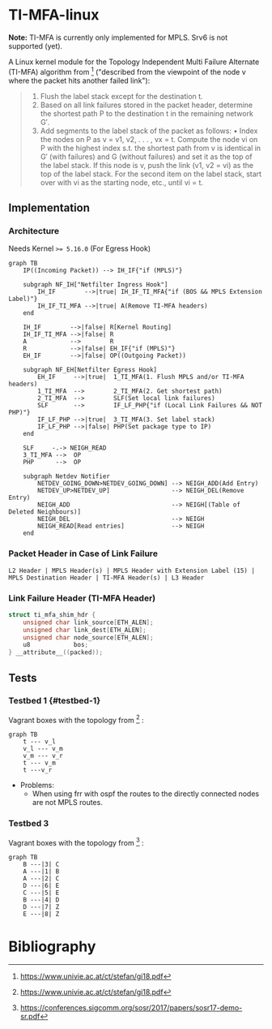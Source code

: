 # TI-MFA-linux

**Note:** TI-MFA is currently only implemented for MPLS. Srv6 is not supported (yet).

A Linux kernel module for the Topology Independent Multi Failure Alternate (TI-MFA) algorithm from [^1] ("described from the viewpoint of the node v where the packet hits another failed link"):
>   1) Flush the label stack except for the destination t.
>   2) Based on all link failures stored in the packet header,
>       determine the shortest path P to the destination t in the
>       remaining network G′.
>   3) Add segments to the label stack of the packet as follows:
>       • Index the nodes on P as v = v1, v2, . . . , vx = t.
>           Compute the node vi on P with the highest index s.t. the shortest path from v is identical in G′ (with failures) and G (without failures) and set it as the top of the label stack.
>           If this node is v, push the link (v1, v2 = vi) as the top of the label stack.
>           For the second item on the label stack, start over with vi as the starting node, etc., until vi = t.

## Implementation

### Architecture
Needs Kernel `>= 5.16.0` (For Egress Hook)
```mermaid
graph TB
    IP((Incoming Packet)) --> IH_IF{"if (MPLS)"}

    subgraph NF_IH["Netfilter Ingress Hook"]
        IH_IF        -->|true| IH_IF_TI_MFA{"if (BOS && MPLS Extension Label)"}
        IH_IF_TI_MFA -->|true| A(Remove TI-MFA headers)
    end

    IH_IF        -->|false| R[Kernel Routing]
    IH_IF_TI_MFA -->|false| R
    A            -->        R
    R            -->|false| EH_IF{"if (MPLS)"}
    EH_IF        -->|false| OP((Outgoing Packet))

    subgraph NF_EH[Netfilter Egress Hook]
        EH_IF     -->|true|  1_TI_MFA(1. Flush MPLS and/or TI-MFA headers)
        1_TI_MFA  -->        2_TI_MFA(2. Get shortest path)
        2_TI_MFA  -->        SLF(Set local link failures)
        SLF       -->        IF_LF_PHP{"if (Local Link Failures && NOT PHP)"}
        IF_LF_PHP -->|true|  3_TI_MFA(3. Set label stack)
        IF_LF_PHP -->|false| PHP(Set package type to IP)
    end

    SLF     -.-> NEIGH_READ
    3_TI_MFA -->  OP
    PHP      -->  OP

    subgraph Netdev Notifier
        NETDEV_GOING_DOWN>NETDEV_GOING_DOWN] --> NEIGH_ADD(Add Entry)
        NETDEV_UP>NETDEV_UP]                 --> NEIGH_DEL(Remove Entry)
        NEIGH_ADD                            --> NEIGH[(Table of Deleted Neighbours)]
        NEIGH_DEL                            --> NEIGH
        NEIGH_READ[Read entries]             --> NEIGH
    end
```
[^PHP]: [Penultimate hop popping](https://www.rfc-editor.org/rfc/rfc3031.html#section-3.16)


### Packet Header in Case of Link Failure
```
L2 Header | MPLS Header(s) | MPLS Header with Extension Label (15) | MPLS Destination Header | TI-MFA Header(s) | L3 Header
```

### Link Failure Header (TI-MFA Header)
```c
struct ti_mfa_shim_hdr {
    unsigned char link_source[ETH_ALEN];
    unsigned char link_dest[ETH_ALEN];
    unsigned char node_source[ETH_ALEN];
    u8            bos;
} __attribute__((packed));
```

## Tests
### Testbed 1 {#testbed-1}
Vagrant boxes with the topology from [^1] :
```mermaid
graph TB
    t --- v_l
    v_l --- v_m
    v_m --- v_r
    t --- v_m
    t ---v_r
```
 * Problems:
    + When using frr with ospf the routes to the directly connected nodes are not MPLS routes.

### Testbed 3
Vagrant boxes with the topology from [^2] :
```mermaid
graph TB
    B ---|3| C
    A ---|1| B
    A ---|2| C
    D ---|6| E
    C ---|5| E
    B ---|4| D
    D ---|7| Z
    E ---|8| Z
```

# Bibliography
[^1]: https://www.univie.ac.at/ct/stefan/gi18.pdf
[^2]: https://conferences.sigcomm.org/sosr/2017/papers/sosr17-demo-sr.pdf
